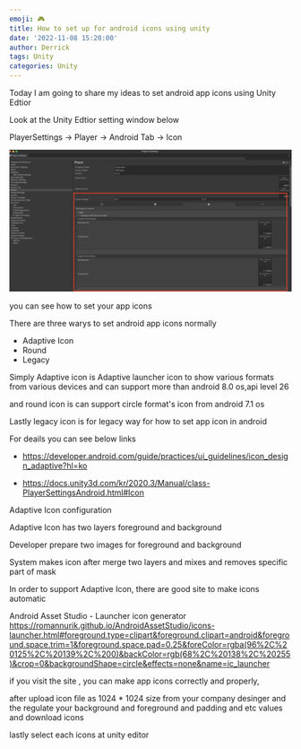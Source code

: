 ```yaml
---
emoji: 🎮 
title: How to set up for android icons using unity
date: '2022-11-08 15:20:00'
author: Derrick
tags: Unity
categories: Unity
---
```


Today I am going to share my ideas to set android app icons using Unity Edtior 

Look at the Unity Edtior setting window below


PlayerSettings -> Player -> Android Tab -> Icon

![](https://github.com/superbderrick/Blog/blob/docs/content/posts/unityappicon/error.png?raw=true)




you can see how to set your app icons




 


 There are three warys to set android app icons normally

 - Adaptive Icon
 - Round
 - Legacy

 Simply Adaptive icon is Adaptive launcher icon to show various formats from various devices and can support more than android 8.0 os,api level 26
 
 and round icon is can support circle format's icon from android 7.1 os
 
 Lastly legacy icon is for legacy way for how to set app icon in android


For deails you can see below links


- https://developer.android.com/guide/practices/ui_guidelines/icon_design_adaptive?hl=ko 

- https://docs.unity3d.com/kr/2020.3/Manual/class-PlayerSettingsAndroid.html#Icon



Adaptive Icon configuration

Adaptive Icon has two layers foreground and background

Developer prepare two images for foreground and background

System makes icon after merge two layers and mixes and removes specific part of mask  

In order to support Adaptive Icon, there are good site to make icons automatic


 
Android Asset Studio - Launcher icon generator
https://romannurik.github.io/AndroidAssetStudio/icons-launcher.html#foreground.type=clipart&foreground.clipart=android&foreground.space.trim=1&foreground.space.pad=0.25&foreColor=rgba(96%2C%20125%2C%20139%2C%200)&backColor=rgb(68%2C%20138%2C%20255)&crop=0&backgroundShape=circle&effects=none&name=ic_launcher 

 




 

 if you visit the site , you can make app icons correctly and properly,

 after upload icon file as 1024 * 1024 size from your company desinger and the regulate your background and foreground and padding and etc values and download icons

 lastly select each icons at unity editor 




